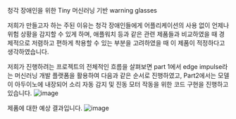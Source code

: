 청각 장애인을 위한 Tiny 머신러닝 기반 warning glasses

저희가 만들고자 하는 주된 이유는 청각 장애인들에게 어플리케이션의 사용 없이 언제나 위험 상황을 감지할 수 있게 하며, 애플워치 등과 같은 관련 제품들과 비교하였을 때 경제적으로 저렴하고 편하게 착용할 수 있는 부분을 고려하였을 때 이 제품이 적정하다고 생각하였습니다.

저희가 진행하려는 프로젝트의 전체적인 흐름을 살펴보면 part 1에서 edge impulse라는 머신러닝 개발 플랫폼을 활용하여 다음과 같은 순서로 진행하였고,
Part2에서는 모델이 아두이노에 내장되어 소리 자동 감지 및 진동 모터 작동을 위한 코드 구현을 진행하고 있습니다.
![image](https://github.com/ohjaeeun/BME-capstone/assets/129700005/90a9a5e9-ba88-40b1-bdb0-c73c312e4a1c)

제품에 대한 예상 결과입니다.
![image](https://github.com/ohjaeeun/BME-capstone/assets/129700005/d11449fc-c7ea-4024-910d-34c3c0192fbf)

